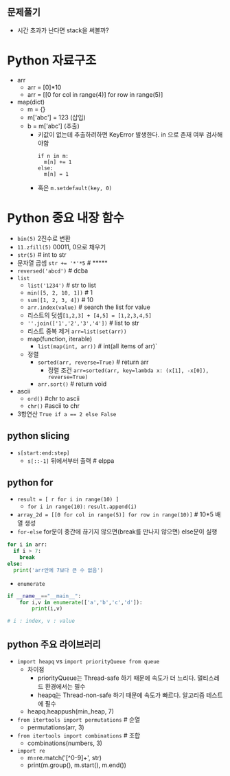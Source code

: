 ## 문제풀기
- 시간 초과가 난다면 stack을 써볼까? 

# Python 자료구조 
- arr
  + arr = [0]*10
  + arr = [[0 for col in range(4)] for row in range(5)]
- map(dict)
  + m = {}
  + m['abc'] = 123 (삽입)
  + b = m['abc'] (추출)
    - 키값이 없는데 추출하려하면 KeyError 발생한다. in 으로 존재 여부 검사해야함 
      ```
      if n in m:
        m[n] += 1
      else:
        m[n] = 1
      ```
    - 혹은 `m.setdefault(key, 0)`

# Python 중요 내장 함수 
- `bin(5)` 2진수로 변환 
- `11.zfill(5)` 00011, 0으로 채우기  
- `str(5)` # int to str
- 문자열 곱셈 `str += '*'*5` # *****
- `reversed('abcd')` # dcba  
- `list`
  + `list('1234')` # str to list
  + `min([5, 2, 10, 1])` # 1
  + `sum([1, 2, 3, 4])` # 10
  +  `arr.index(value)` # search the list for value
  + 리스트의 덧셈`[1,2,3] + [4,5] = [1,2,3,4,5]`
  + `''.join(['1','2','3','4'])` # list to str
  + 리스트 중복 제거 `arr=list(set(arr))`
  + map(function, iterable)  
    - `list(map(int, arr))` # int(all items of arr)`
  + 정렬
    + `sorted(arr, reverse=True)` # return arr 
      * 정렬 조건 `arr=sorted(arr, key=lambda x: (x[1], -x[0]), reverse=True)`
    + `arr.sort()` # return void
- ascii
  + `ord()` #chr to ascii
  + `chr()` #ascii to chr
- 3항연산 `True if a == 2 else False`

## python slicing 
- `s[start:end:step]`
  + `s[::-1]` 뒤에서부터 출력 # elppa

## python for
- `result = [ r for i in range(10) ]` 
  + `for i in range(10):`
            `result.append(i)`
- `array_2d = [[0 for col in range(5)] for row in range(10)]` # 10*5 배열 생성
- `for-else` for문이 중간에 끊기지 않으면(break를 만나지 않으면) else문이 실행
```python
for i in arr:
  if i > 7:
    break
else:
  print('arr안에 7보다 큰 수 없음')  
```

- `enumerate`
```python
if __name__=="__main__":
    for i,v in enumerate(['a','b','c','d']):
        print(i,v)

# i : index, v : value
```

## python 주요 라이브러리
- `import heapq` vs `import priorityQueue from queue`
  + 차이점
    - priorityQueue는 Thread-safe 하기 때문에 속도가 더 느리다. 멀티스레드 환경에서는 필수 
    - heapq는 Thread-non-safe 하기 때문에 속도가 빠르다. 알고리즘 테스트에 필수
  + heapq.heappush(min_heap, 7)
- `from itertools import permutations` # 순열 
  + permutations(arr, 3)
- `from itertools import combinations` # 조합
  + combinations(numbers, 3)
- `import re`
  + m=re.match('[^0-9]+', str)  
  + print(m.group(), m.start(), m.end())

